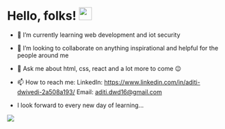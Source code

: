  # Hello, folks! <img src="https://raw.githubusercontent.com/MartinHeinz/MartinHeinz/master/wave.gif" width="30px">


- 🌱 I’m currently learning web development and iot security
- 👯 I’m looking to collaborate on anything inspirational and helpful for the people around me
- 💬 Ask me about html, css, react and a lot more to come :wink:
- 📫 How to reach me:
              LinkedIn: https://www.linkedin.com/in/aditi-dwivedi-2a508a193/
              Email: aditi.dwd16@gmail.com

-  I look forward to every new day of learning...

<img align="center" src="https://github-readme-stats.vercel.app/api/<CARD_TYPE>/?username=<USERNAME>&theme=<THEME_NAME>" />
